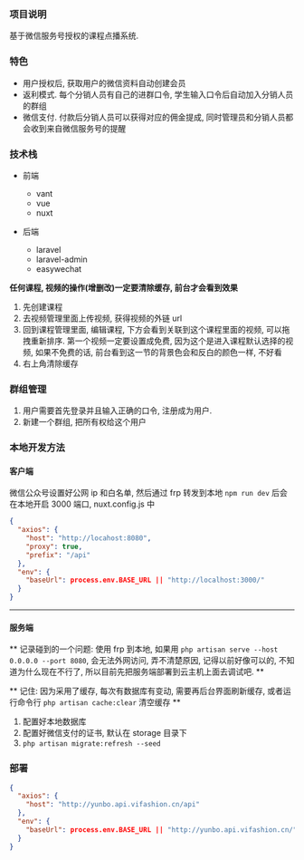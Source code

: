 ### 项目说明

基于微信服务号授权的课程点播系统.

### 特色

- 用户授权后, 获取用户的微信资料自动创建会员
- 返利模式. 每个分销人员有自己的进群口令, 学生输入口令后自动加入分销人员的群组
- 微信支付. 付款后分销人员可以获得对应的佣金提成, 同时管理员和分销人员都会收到来自微信服务号的提醒

### 技术栈

- 前端

  - vant
  - vue
  - nuxt

- 后端
  - laravel
  - laravel-admin
  - easywechat

**任何课程, 视频的操作(增删改)一定要清除缓存, 前台才会看到效果**

1. 先创建课程
2. 去视频管理里面上传视频, 获得视频的外链 url
3. 回到课程管理里面, 编辑课程, 下方会看到关联到这个课程里面的视频, 可以拖拽重新排序. 第一个视频一定要设置成免费, 因为这个是进入课程默认选择的视频, 如果不免费的话, 前台看到这一节的背景色会和反白的颜色一样, 不好看
4. 右上角清除缓存

### 群组管理

1. 用户需要首先登录并且输入正确的口令, 注册成为用户.
2. 新建一个群组, 把所有权给这个用户

### 本地开发方法

#### 客户端

微信公众号设置好公网 ip 和白名单, 然后通过 frp 转发到本地
`npm run dev` 后会在本地开启 3000 端口,
nuxt.config.js 中

```json
{
  "axios": {
    "host": "http://locahost:8080",
    "proxy": true,
    "prefix": "/api"
  },
  "env": {
    "baseUrl": process.env.BASE_URL || "http://localhost:3000/"
  }
}
```

---

#### 服务端

** 记录碰到的一个问题: 使用 frp 到本地, 如果用 `php artisan serve --host 0.0.0.0 --port 8080`, 会无法外网访问, 弄不清楚原因, 记得以前好像可以的, 不知道为什么现在不行了, 所以目前先把服务端部署到云主机上面去调试吧. **

** 记住: 因为采用了缓存, 每次有数据库有变动, 需要再后台界面刷新缓存, 或者运行命令行 `php artisan cache:clear` 清空缓存 **

1. 配置好本地数据库
2. 配置好微信支付的证书, 默认在 storage 目录下
3. `php artisan migrate:refresh --seed`

### 部署

```json
{
  "axios": {
    "host": "http://yunbo.api.vifashion.cn/api"
  },
  "env": {
    "baseUrl": process.env.BASE_URL || "http://yunbo.api.vifashion.cn/"
  }
}
```
